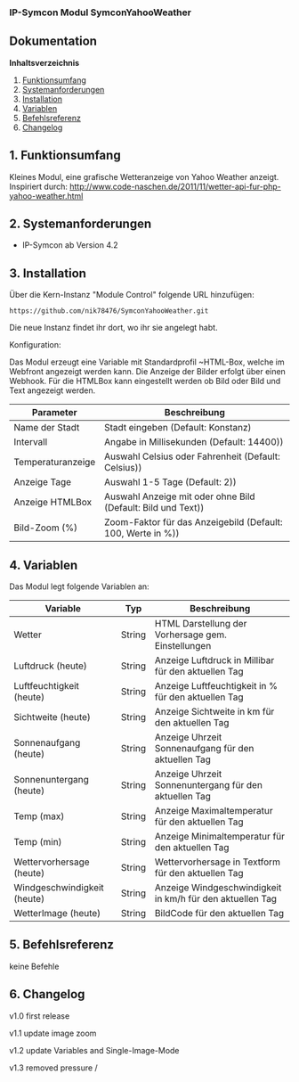 ### IP-Symcon Modul SymconYahooWeather

## Dokumentation

**Inhaltsverzeichnis**

1. [Funktionsumfang](#1-funktionsumfang) 
2. [Systemanforderungen](#2-systemanforderungen)
3. [Installation](#3-installation)
4. [Variablen](#4-variablen)
5. [Befehlsreferenz](#5-befehlsreferenz)
6. [Changelog](#6-changelog) 


## 1. Funktionsumfang

Kleines Modul, eine grafische Wetteranzeige von Yahoo Weather anzeigt.
Inspiriert durch: http://www.code-naschen.de/2011/11/wetter-api-fur-php-yahoo-weather.html 


## 2. Systemanforderungen
- IP-Symcon ab Version 4.2


## 3. Installation
Über die Kern-Instanz "Module Control" folgende URL hinzufügen:

`https://github.com/nik78476/SymconYahooWeather.git`

Die neue Instanz findet ihr dort, wo ihr sie angelegt habt.

Konfiguration:


Das Modul erzeugt eine Variable mit Standardprofil ~HTML-Box, welche im Webfront
angezeigt werden kann. Die Anzeige der Bilder erfolgt über einen Webhook. Für die
HTMLBox kann eingestellt werden ob Bild oder Bild und Text angezeigt werden. 


Parameter | Beschreibung
------ | ---------------------------------
Name der Stadt | Stadt eingeben (Default: Konstanz)
Intervall | Angabe in Millisekunden (Default: 14400))
Temperaturanzeige | Auswahl Celsius oder Fahrenheit (Default: Celsius))
Anzeige Tage | Auswahl 1-5 Tage (Default: 2))
Anzeige HTMLBox | Auswahl Anzeige mit oder ohne Bild (Default: Bild und Text))
Bild-Zoom (%) | Zoom-Faktor für das Anzeigebild (Default: 100, Werte in %))

## 4. Variablen

Das Modul legt folgende Variablen an:


Variable | Typ | Beschreibung
------ | ------ | ---------------------------------
Wetter | String | HTML Darstellung der Vorhersage gem. Einstellungen
Luftdruck (heute) | String | Anzeige Luftdruck in Millibar für den aktuellen Tag
Luftfeuchtigkeit (heute) | String | Anzeige Luftfeuchtigkeit in % für den aktuellen Tag
Sichtweite (heute) | String | Anzeige Sichtweite in km für den aktuellen Tag
Sonnenaufgang (heute) | String | Anzeige Uhrzeit Sonnenaufgang für den aktuellen Tag
Sonnenuntergang (heute) | String | Anzeige Uhrzeit Sonnenuntergang für den aktuellen Tag
Temp (max) | String | Anzeige Maximaltemperatur für den aktuellen Tag
Temp (min) | String | Anzeige Minimaltemperatur für den aktuellen Tag
Wettervorhersage (heute) | String | Wettervorhersage in Textform für den aktuellen Tag
Windgeschwindigkeit (heute) | String | Anzeige Windgeschwindigkeit in km/h für den aktuellen Tag
WetterImage (heute) | String | BildCode für den aktuellen Tag 



## 5. Befehlsreferenz

keine Befehle

## 6. Changelog

v1.0 first release

v1.1 update image zoom

v1.2 update Variables and Single-Image-Mode

v1.3 removed pressure / 
